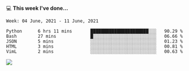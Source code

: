 💻 **This week I've done...**

<!--START_SECTION:waka-->
```text
Week: 04 June, 2021 - 11 June, 2021

Python      6 hrs 11 mins       ██████████████████████░░░   90.29 % 
Bash        27 mins             █░░░░░░░░░░░░░░░░░░░░░░░░   06.66 % 
JSON        5 mins              ░░░░░░░░░░░░░░░░░░░░░░░░░   01.23 % 
HTML        3 mins              ░░░░░░░░░░░░░░░░░░░░░░░░░   00.81 % 
VimL        2 mins              ░░░░░░░░░░░░░░░░░░░░░░░░░   00.63 %
```
<!--END_SECTION:waka-->

![](https://hits.seeyoufarm.com/api/count/incr/badge.svg?url=https%3A%2F%2Fgithub.com%2Fkuanhungchen&count_bg=%2379C83D&title_bg=%23555555&icon=github.svg&icon_color=%23E7E7E7&title=hits&edge_flat=false)

